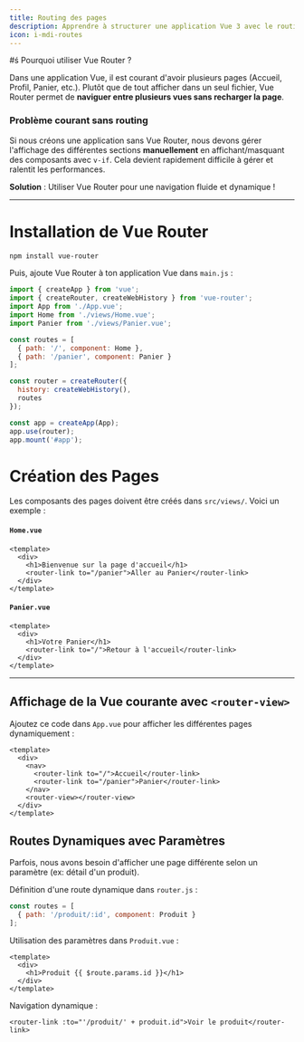 ```yaml
---
title: Routing des pages
description: Apprendre à structurer une application Vue 3 avec le routing et Vue Router
icon: i-mdi-routes
---
```


#ś Pourquoi utiliser Vue Router ?

Dans une application Vue, il est courant d'avoir plusieurs pages (Accueil, Profil, Panier, etc.).
Plutôt que de tout afficher dans un seul fichier, Vue Router permet de **naviguer entre plusieurs vues sans recharger la page**.

### Problème courant sans routing

Si nous créons une application sans Vue Router, nous devons gérer l'affichage des différentes sections **manuellement** en affichant/masquant des composants avec `v-if`.
Cela devient rapidement difficile à gérer et ralentit les performances.

**Solution** : Utiliser Vue Router pour une navigation fluide et dynamique !

---

# Installation de Vue Router

```sh
npm install vue-router
```

Puis, ajoute Vue Router à ton application Vue dans `main.js` :

```js
import { createApp } from 'vue';
import { createRouter, createWebHistory } from 'vue-router';
import App from './App.vue';
import Home from './views/Home.vue';
import Panier from './views/Panier.vue';

const routes = [
  { path: '/', component: Home },
  { path: '/panier', component: Panier }
];

const router = createRouter({
  history: createWebHistory(),
  routes
});

const app = createApp(App);
app.use(router);
app.mount('#app');
```

# Création des Pages

Les composants des pages doivent être créés dans `src/views/`. Voici un exemple :

#### `Home.vue`

```vue
<template>
  <div>
    <h1>Bienvenue sur la page d'accueil</h1>
    <router-link to="/panier">Aller au Panier</router-link>
  </div>
</template>
```

#### `Panier.vue`

```vue
<template>
  <div>
    <h1>Votre Panier</h1>
    <router-link to="/">Retour à l'accueil</router-link>
  </div>
</template>
```

---

## Affichage de la Vue courante avec `<router-view>`

Ajoutez ce code dans `App.vue` pour afficher les différentes pages dynamiquement :

```vue
<template>
  <div>
    <nav>
      <router-link to="/">Accueil</router-link>
      <router-link to="/panier">Panier</router-link>
    </nav>
    <router-view></router-view>
  </div>
</template>
```

## Routes Dynamiques avec Paramètres

Parfois, nous avons besoin d'afficher une page différente selon un paramètre (ex: détail d'un produit).

Définition d'une route dynamique dans `router.js` :

```js
const routes = [
  { path: '/produit/:id', component: Produit }
];
```

Utilisation des paramètres dans `Produit.vue` :

```vue
<template>
  <div>
    <h1>Produit {{ $route.params.id }}</h1>
  </div>
</template>
```

Navigation dynamique :

```vue
<router-link :to="'/produit/' + produit.id">Voir le produit</router-link>
```